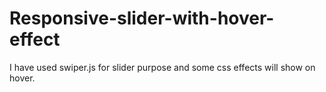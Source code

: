 # Responsive-slider-with-hover-effect
I have used swiper.js for slider purpose and some css effects will show on hover.
